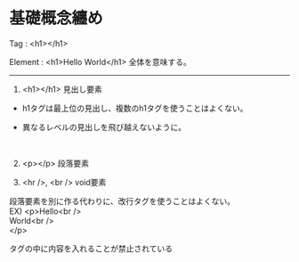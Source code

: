 # 基礎概念纏め

Tag : \<h1>\</h1>

Element : \<h1>Hello World\</h1> 全体を意味する。

---

1. \<h1>\</h1> 見出し要素

- h1タグは最上位の見出し、複数のh1タグを使うことはよくない。

- 異なるレベルの見出しを飛び越えないように。
<br>

2. \<p>\</p> 段落要素

3. \<hr />, \<br /> void要素

段落要素を別に作る代わりに、改行タグを使うことはよくない。<br />
EX)
\<p>Hello\<br /><br />
     World\<br /><br />
\</p>


タグの中に内容を入れることが禁止されている
